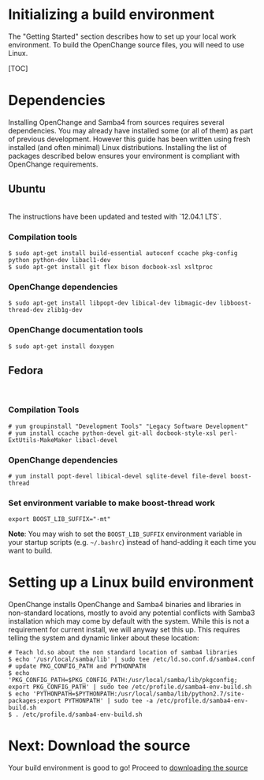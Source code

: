 # Initializing a build environment #

The "Getting Started" section describes how to set up your local work
environment. To build the OpenChange source files, you will need to
use Linux.

[TOC]

# Dependencies #

Installing OpenChange and Samba4 from sources requires several
dependencies. You may already have installed some (or all of them) as
part of previous development. However this guide has been written
using fresh installed (and often minimal) Linux
distributions. Installing the list of packages described below ensures
your environment is compliant with OpenChange requirements.

## Ubuntu ##

<br/>
The instructions have been updated and tested with `12.04.1 LTS`.
<br/>

### Compilation tools ###

    $ sudo apt-get install build-essential autoconf ccache pkg-config python python-dev libacl1-dev
    $ sudo apt-get install git flex bison docbook-xsl xsltproc

### OpenChange dependencies ###

    $ sudo apt-get install libpopt-dev libical-dev libmagic-dev libboost-thread-dev zlib1g-dev

### OpenChange documentation tools ###

    $ sudo apt-get install doxygen

## Fedora ##

<br/>

### Compilation Tools ###

    # yum groupinstall "Development Tools" "Legacy Software Development" 
    # yum install ccache python-devel git-all docbook-style-xsl perl-ExtUtils-MakeMaker libacl-devel

### OpenChange dependencies ###

    # yum install popt-devel libical-devel sqlite-devel file-devel boost-thread

### Set environment variable to make boost-thread work ###

    export BOOST_LIB_SUFFIX="-mt" 

**Note**: You may wish to set the `BOOST_LIB_SUFFIX` environment
  variable in your startup scripts (e.g. `~/.bashrc`) instead of
  hand-adding it each time you want to build.

# Setting up a Linux build environment #

OpenChange installs OpenChange and Samba4 binaries and libraries in
non-standard locations, mostly to avoid any potential conflicts with
Samba3 installation which may come by default with the system. While
this is not a requirement for current install, we will anyway set this
up. This requires telling the system and dynamic linker about these
location:

    # Teach ld.so about the non standard location of samba4 libraries
    $ echo '/usr/local/samba/lib' | sudo tee /etc/ld.so.conf.d/samba4.conf
    # update PKG_CONFIG_PATH and PYTHONPATH
    $ echo 'PKG_CONFIG_PATH=$PKG_CONFIG_PATH:/usr/local/samba/lib/pkgconfig; export PKG_CONFIG_PATH' | sudo tee /etc/profile.d/samba4-env-build.sh
    $ echo 'PYTHONPATH=$PYTHONPATH:/usr/local/samba/lib/python2.7/site-packages;export PYTHONPATH' | sudo tee -a /etc/profile.d/samba4-env-build.sh
    $ . /etc/profile.d/samba4-env-build.sh

# Next: Download the source #

Your build environment is good to go! Proceed to [downloading the source](/developers/downloading.html)
